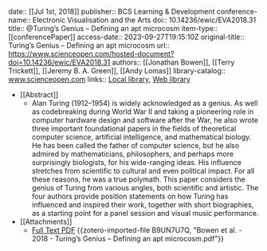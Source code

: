 date:: [[Jul 1st, 2018]]
publisher:: BCS Learning & Development
conference-name:: Electronic Visualisation and the Arts
doi:: 10.14236/ewic/EVA2018.31
title:: @Turing’s Genius – Defining an apt microcosm
item-type:: [[conferencePaper]]
access-date:: 2023-09-27T19:15:10Z
original-title:: Turing’s Genius – Defining an apt microcosm
url:: https://www.scienceopen.com/hosted-document?doi=10.14236/ewic/EVA2018.31
authors:: [[Jonathan Bowen]], [[Terry Trickett]], [[Jeremy B. A. Green]], [[Andy Lomas]]
library-catalog:: www.scienceopen.com
links:: [Local library](zotero://select/groups/2386895/items/6X4K6X49), [Web library](https://www.zotero.org/groups/2386895/items/6X4K6X49)

- [[Abstract]]
	- Alan Turing (1912–1954) is widely acknowledged as a genius. As well as codebreaking during World War II and taking a pioneering role in computer hardware design and software after the War, he also wrote three important foundational papers in the fields of theoretical computer science, artificial intelligence, and mathematical biology. He has been called the father of computer science, but he also admired by mathematicians, philosophers, and perhaps more surprisingly biologists, for his wide-ranging ideas. His influence stretches from scientific to cultural and even political impact. For all these reasons, he was a true polymath. This paper considers the genius of Turing from various angles, both scientific and artistic. The four authors provide position statements on how Turing has influenced and inspired their work, together with short biographies, as a starting point for a panel session and visual music performance.
- [[Attachments]]
	- [Full Text PDF](https://www.scienceopen.com/document_file/ef877b70-97d0-4a05-a19b-eedb6f3c4219/ScienceOpen/155_Bowen.pdf) {{zotero-imported-file B9UN7U7Q, "Bowen et al. - 2018 - Turing’s Genius – Defining an apt microcosm.pdf"}}